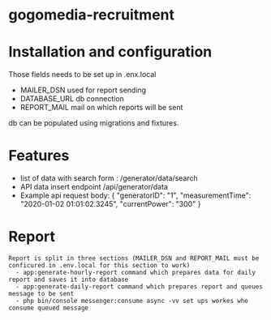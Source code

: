 # gogomedia-recruitment

# Installation and configuration
  Those fields needs to be set up in .enx.local
  - MAILER_DSN used for report sending
  - DATABASE_URL db connection
  - REPORT_MAIL mail on which reports will be sent
  
  db can be populated using migrations and fixtures.
  
# Features
   - list of data with search form : /generator/data/search
   - API data insert endpoint /api/generator/data 
   - Example api request body:
          {
	          "generatorID": "1",
	          "measurementTime": "2020-01-02 01:01:02.3245",
	          "currentPower": "300"
          }
  # Report 
    Report is split in three sections (MAILER_DSN and REPORT_MAIL must be conficured in .env.local for this section to work)
      - app:generate-hourly-report command which prepares data for daily report and saves it into database
      - app:generate-daily-report command which prepares report and queues message to be sent
      - php bin/console messenger:consume async -vv set ups workes who consume queued message 
    
